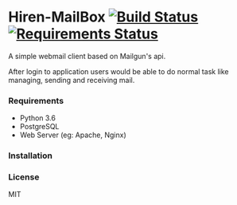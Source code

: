 # Hiren-MailBox [![Build Status](https://travis-ci.org/pyprism/Hiren-MailBox.svg?branch=master)](https://travis-ci.org/pyprism/Hiren-MailBox) [![Requirements Status](https://requires.io/github/pyprism/Hiren-MailBox/requirements.svg?branch=master)](https://requires.io/github/pyprism/Hiren-MailBox/requirements/?branch=master)
A simple webmail client based on Mailgun's api.

After login to application users would be able to do normal task like managing, sending and receiving mail.

### Requirements
- Python 3.6
- PostgreSQL
- Web Server (eg: Apache, Nginx)

### Installation

### License
MIT
